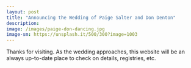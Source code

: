 ```yaml
---
layout: post
title: "Announcing the Wedding of Paige Salter and Don Denton"
description: 
image: /images/paige-don-dancing.jpg
image-sm: https://unsplash.it/500/300?image=1003
---
```


Thanks for visiting. As the wedding approaches, this website will be an always up-to-date place to check on details, registries, etc.